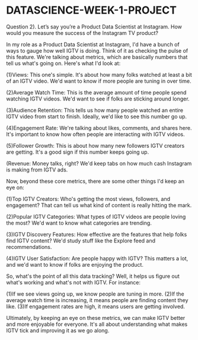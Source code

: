 # DATASCIENCE-WEEK-1-PROJECT
Question 2). Let’s say you’re a Product Data Scientist at Instagram. How would you measure the success of the Instagram TV product?

In my role as a Product Data Scientist at Instagram, I'd have a bunch of ways to gauge how well IGTV is doing. Think of it as checking the pulse of this feature. We're talking about metrics, which are basically numbers that tell us what's going on. Here's what I'd look at:

(1)Views: This one's simple. It's about how many folks watched at least a bit of an IGTV video. We'd want to know if more people are tuning in over time.

(2)Average Watch Time: This is the average amount of time people spend watching IGTV videos. We'd want to see if folks are sticking around longer.

(3)Audience Retention: This tells us how many people watched an entire IGTV video from start to finish. Ideally, we'd like to see this number go up.

(4)Engagement Rate: We're talking about likes, comments, and shares here. It's important to know how often people are interacting with IGTV videos.

(5)Follower Growth: This is about how many new followers IGTV creators are getting. It's a good sign if this number keeps going up.

(Revenue: Money talks, right? We'd keep tabs on how much cash Instagram is making from IGTV ads.

Now, beyond these core metrics, there are some other things I'd keep an eye on:

(1)Top IGTV Creators: Who's getting the most views, followers, and engagement? That can tell us what kind of content is really hitting the mark.

(2)Popular IGTV Categories: What types of IGTV videos are people loving the most? We'd want to know what categories are trending.

(3)IGTV Discovery Features: How effective are the features that help folks find IGTV content? We'd study stuff like the Explore feed and recommendations.

(4)IGTV User Satisfaction: Are people happy with IGTV? This matters a lot, and we'd want to know if folks are enjoying the product.

So, what's the point of all this data tracking? Well, it helps us figure out what's working and what's not with IGTV. For instance:

(1)If we see views going up, we know people are tuning in more.
(2)If the average watch time is increasing, it means people are finding content they like.
(3)If engagement rates are high, it means users are getting involved.

Ultimately, by keeping an eye on these metrics, we can make IGTV better and more enjoyable for everyone. It's all about understanding what makes IGTV tick and improving it as we go along.

